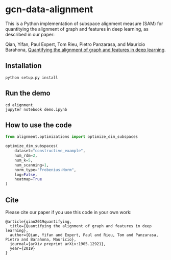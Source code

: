 # gcn-data-alignment

This is a Python implementation of subspace alignment measure (SAM) for quantitying the alignment of graph and features in deep learning, as described in our paper:
 
Qian, Yifan, Paul Expert, Tom Rieu, Pietro Panzarasa, and Mauricio Barahona, [Quantifying the alignment of graph and features in deep learning](https://arxiv.org/abs/1905.12921).


Installation
------------

```python setup.py install```

Run the demo
------------
```
cd alignment
jupyter notebook demo.ipynb
```

How to use the code
------------
```python
from alignment.optimizations import optimize_dim_subspaces

optimize_dim_subspaces(
    dataset="constructive_example",
    num_rdm=2,
    num_k=5,
    num_scanning=1,
    norm_type="Frobenius-Norm",
    log=False,
    heatmap=True
)
```

Cite
------------
Please cite our paper if you use this code in your own work:
```
@article{qian2019quantifying,
  title={Quantifying the alignment of graph and features in deep learning},
  author={Qian, Yifan and Expert, Paul and Rieu, Tom and Panzarasa, Pietro and Barahona, Mauricio},
  journal={arXiv preprint arXiv:1905.12921},
  year={2019}
}
```
